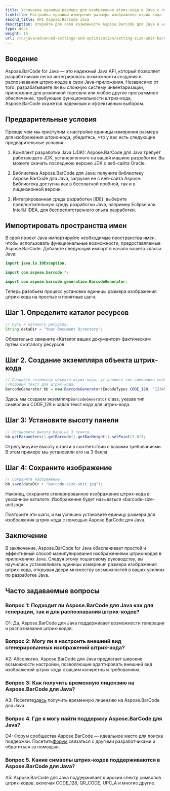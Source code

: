 ```yaml
---
title: Установка единицы размера для изображения штрих-кода в Java с помощью Aspose.BarCode
linktitle: Настройка единицы измерения размера изображения штрих-кода
second_title: API Aspose.BarCode Java
description: Откройте для себя возможности Aspose.BarCode для Java в настройке точных единиц измерения размера изображений штрих-кода. Легкая интеграция, надежная производительность и безграничные возможности настройки.
type: docs
weight: 15
url: /ru/java/advanced-settings-and-optimization/setting-size-unit-barcode-image/
---
```

## Введение

Aspose.BarCode for Java — это надежный Java API, который позволяет разработчикам легко интегрировать возможности создания и распознавания штрих-кодов в свои Java-приложения. Независимо от того, разрабатываете ли вы сложную систему инвентаризации, приложение для розничной торговли или любое другое программное обеспечение, требующее функциональности штрих-кода, Aspose.BarCode окажется надежным и эффективным выбором.

## Предварительные условия

Прежде чем мы приступим к настройке единицы измерения размера для изображения штрих-кода, убедитесь, что у вас есть следующие предварительные условия:

1. Комплект разработки Java (JDK): Aspose.BarCode для Java требует работающего JDK, установленного на вашей машине разработки. Вы можете скачать последнюю версию JDK с веб-сайта Oracle.

2. Библиотека Aspose.BarCode для Java: получите библиотеку Aspose.BarCode для Java, загрузив ее с веб-сайта Aspose. Библиотека доступна как в бесплатной пробной, так и в лицензионной версии.

3. Интегрированная среда разработки (IDE): выберите предпочтительную среду разработки Java, например Eclipse или IntelliJ IDEA, для беспрепятственного опыта разработки.

## Импортировать пространства имен

В свой проект Java импортируйте необходимые пространства имен, чтобы использовать функциональные возможности, предоставляемые Aspose.BarCode. Добавьте следующий импорт в начало вашего класса Java:

```java
import java.io.IOException;

import com.aspose.barcode.*;

import com.aspose.barcode.generation.BarcodeGenerator;
```


Теперь разобьем процесс установки единицы размера изображения штрих-кода на простые и понятные шаги.

## Шаг 1. Определите каталог ресурсов

```java
// Путь к каталогу ресурсов.
String dataDir = "Your Document Directory";
```

Обязательно замените «Каталог ваших документов» фактическим путем к каталогу ресурсов.

## Шаг 2. Создание экземпляра объекта штрих-кода

```java
// Создайте экземпляр объекта штрих-кода, установите тип символики code128 и установите
//Кодовый текст для штрих-кода
BarcodeGenerator bb = new BarcodeGenerator(EncodeTypes.CODE_128, "1234567");
```

 Здесь мы создаем экземпляр`BarcodeGenerator` class, указав тип символики CODE_128 и задав текст кода для штрих-кода.

## Шаг 3: Установите высоту панели

```java
// Установите высоту бара на 3 пункта.
bb.getParameters().getBarcode().getBarHeight().setPoint(3.0f);
```

Отрегулируйте высоту штанги в соответствии с вашими требованиями. В этом примере мы установили его на 3 балла.

## Шаг 4: Сохраните изображение

```java
// Сохраните изображение
bb.save(dataDir + "barcode-size-unit.jpg");
```

Наконец, сохраните сгенерированное изображение штрих-кода в указанном каталоге. Изображение будет называться «barcode-size-unit.jpg».

Повторите эти шаги, и вы успешно установите единицу размера для изображения штрих-кода с помощью Aspose.BarCode для Java.

## Заключение

В заключение, Aspose.BarCode for Java обеспечивает простой и эффективный способ манипулирования изображениями штрих-кодов в приложениях Java. Следуя этому пошаговому руководству, вы научились устанавливать единицы измерения размера изображения штрих-кода, открывая двери множеству возможностей в ваших усилиях по разработке Java.

## Часто задаваемые вопросы

### Вопрос 1: Подходит ли Aspose.BarCode для Java как для генерации, так и для распознавания штрих-кодов?

О1: Да, Aspose.BarCode для Java поддерживает возможности генерации и распознавания штрих-кодов.

### Вопрос 2: Могу ли я настроить внешний вид сгенерированных изображений штрих-кода?

А2: Абсолютно. Aspose.BarCode для Java предлагает широкие возможности настройки, позволяющие адаптировать внешний вид изображений штрих-кода к вашим конкретным требованиям.

### Вопрос 3: Как получить временную лицензию на Aspose.BarCode для Java?

 А3: Посетите[здесь](https://purchase.aspose.com/temporary-license/) получить временную лицензию на Aspose.BarCode для Java.

### Вопрос 4. Где я могу найти поддержку Aspose.BarCode для Java?

 О4: Форум сообщества Aspose.BarCode — идеальное место для поиска поддержки. Посетить[Форум](https://forum.aspose.com/c/barcode/13) связаться с другими разработчиками и обратиться за помощью.

### Вопрос 5. Какие символы штрих-кодов поддерживаются в Aspose.BarCode для Java?

A5: Aspose.BarCode для Java поддерживает широкий спектр символов штрих-кодов, включая CODE_128, QR_CODE, UPC_A и многие другие.